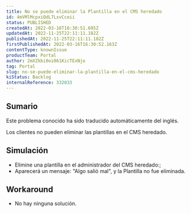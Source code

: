 ```yaml
---
title: No se puede eliminar la Plantilla en el CMS heredado
id: 4mVMlMcpxiQdL7LxvCceii
status: PUBLISHED
createdAt: 2022-03-16T16:30:51.695Z
updatedAt: 2022-11-25T22:11:11.182Z
publishedAt: 2022-11-25T22:11:11.182Z
firstPublishedAt: 2022-03-16T16:30:52.163Z
contentType: knownIssue
productTeam: Portal
author: 2mXZkbi0oi061KicTExNjo
tag: Portal
slug: no-se-puede-eliminar-la-plantilla-en-el-cms-heredado
kiStatus: Backlog
internalReference: 332033
---
```


## Sumario

<div class="alert alert-info">
  <p>Este problema conocido ha sido traducido automáticamente del inglés.</p>
</div>


Los clientes no pueden eliminar las plantillas en el CMS heredado.



## Simulación


- Elimine una plantilla en el administrador del CMS heredado:;
- Aparecerá un mensaje: "Algo salió mal", y la Plantilla no fue eliminada.



## Workaround


- No hay ninguna solución.

